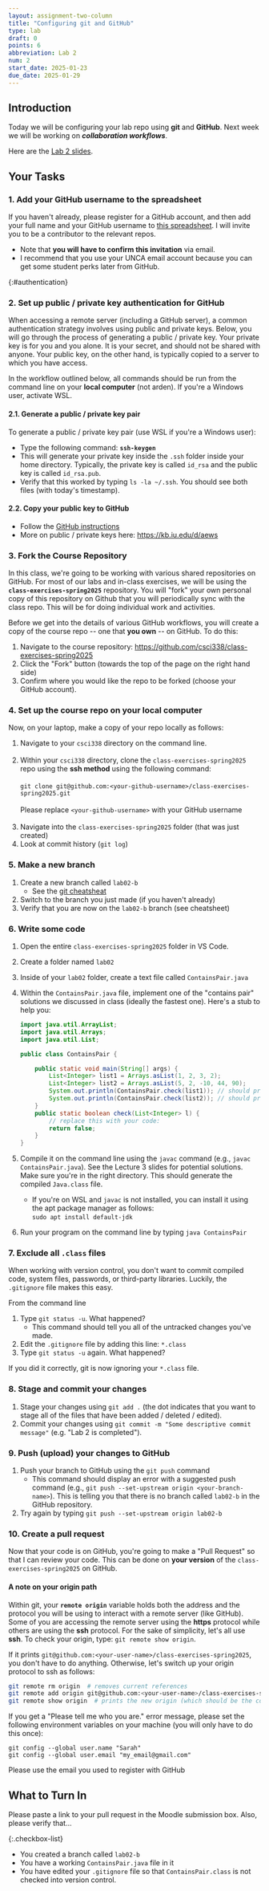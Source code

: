 ```yaml
---
layout: assignment-two-column
title: "Configuring git and GitHub"
type: lab
draft: 0
points: 6
abbreviation: Lab 2
num: 2
start_date: 2025-01-23
due_date: 2025-01-29
---
```


## Introduction
Today we will be configuring your lab repo using **git** and **GitHub**. Next week we will be working on ***collaboration workflows***.

Here are the <a href="https://docs.google.com/presentation/d/1XZ6uvNQbYMJVW9sg02276qEZctMQ7r7m/edit?usp=sharing&ouid=113376576186080604800&rtpof=true&sd=true" target="_blank">Lab 2 slides</a>.


## Your Tasks

### 1. Add your GitHub username to the spreadsheet
If you haven't already, please register for a GitHub account, and then add your full name and your GitHub username to <a href="https://docs.google.com/spreadsheets/d/1O56O2b-0QjdGna0dpTEcMwM_am4tS6Rei8ovTmSfSMQ/edit?usp=sharing" target="_blank">this spreadsheet</a>. I will invite you to be a contributor to the relevant repos.
* Note that **you will have to confirm this invitation** via email.
* I recommend that you use your UNCA email account because you can get some student perks later from GitHub.

{:#authentication}
### 2. Set up public / private key authentication for GitHub
When accessing a remote server (including a GitHub server), a common authentication strategy involves using public and private keys. Below, you will go through the process of generating a public / private key. Your private key is for you and you alone. It is your secret, and should not be shared with anyone. Your public key, on the other hand, is typically copied to a server to which you have access.

In the workflow outlined below, all commands should be run from the command line on your  **local computer** (not arden). If you're a Windows user, activate WSL.

#### 2.1. Generate a public / private key pair
To generate a public / private key pair (use WSL if you're a Windows user):

* Type the following command: **`ssh-keygen`**
* This will generate your private key inside the `.ssh` folder inside your home directory. Typically, the private key is  called `id_rsa` and the public key is called `id_rsa.pub`.
* Verify that this worked by typing `ls -la ~/.ssh`. You should see both files (with today's timestamp).

#### 2.2. Copy your public key to GitHub
* Follow the <a href="https://docs.github.com/en/authentication/connecting-to-github-with-ssh/adding-a-new-ssh-key-to-your-github-account" target="_blank">GitHub instructions</a>
* More on public / private keys here: <a href="https://kb.iu.edu/d/aews" target="_blank">https://kb.iu.edu/d/aews</a>

### 3. Fork the Course Repository
In this class, we're going to be working with various shared repositories on GitHub. For most of our labs and in-class exercises, we will be using the **`class-exercises-spring2025`** repository. You will "fork" your own personal copy of this repository on Github that you will periodically sync with the class repo. This will be for doing individual work and activities.

Before we get into the details of various GitHub workflows, you will create a copy of the course repo -- one that **you own** -- on GitHub. To do this:
1. Navigate to the course repository: <a href="https://github.com/csci338/class-exercises-spring2025" target="_blank">https://github.com/csci338/class-exercises-spring2025</a>
1. Click the "Fork" button (towards the top of the page on the right hand side)
1. Confirm where you would like the repo to be forked (choose your GitHub account). 


### 4. Set up the course repo on your local computer
Now, on your laptop, make a copy of your repo locally as follows:

1. Navigate to your `csci338` directory on the command line.<br><br>
1. Within your `csci338` directory, clone the `class-exercises-spring2025` repo using the **ssh method** using the following command:<br><br>`git clone git@github.com:<your-github-username>/class-exercises-spring2025.git`<br><br>Please replace `<your-github-username>` with your GitHub username<br><br>
1. Navigate into the `class-exercises-spring2025` folder (that was just created)
1. Look at commit history (`git log`)

### 5. Make a new branch
1. Create a new branch called `lab02-b`
    * See the <a href="/spring2025/resources/github">git cheatsheat</a>
1. Switch to the branch you just made (if you haven't already)
1. Verify that you are now on the `lab02-b` branch (see cheatsheet)


### 6. Write some code
1. Open the entire `class-exercises-spring2025` folder in VS Code.
1. Create a folder named `lab02`
1. Inside of your `lab02` folder, create a text file called `ContainsPair.java`
1. Within the `ContainsPair.java` file, implement one of the "contains pair" solutions we discussed in class (ideally the fastest one). Here's a stub to help you:

    ```java
    import java.util.ArrayList;
    import java.util.Arrays;
    import java.util.List;

    public class ContainsPair {

        public static void main(String[] args) {
            List<Integer> list1 = Arrays.asList(1, 2, 3, 2);
            List<Integer> list2 = Arrays.asList(5, 2, -10, 44, 90);
            System.out.println(ContainsPair.check(list1)); // should print true
            System.out.println(ContainsPair.check(list2)); // should print false
        }
        public static boolean check(List<Integer> l) {
            // replace this with your code:
            return false;
        }
    }
    ```
1. Compile it on the command line using the `javac` command (e.g., `javac ContainsPair.java`). See the Lecture 3 slides for potential solutions. Make sure you're in the right directory. This should generate the compiled `Java.class` file.
    * If you're on WSL and `javac` is not installed, you can install it using the apt package manager as follows:<br>`sudo apt install default-jdk`
1. Run your program on the command line by typing `java ContainsPair`

### 7. Exclude all `.class` files
When working with version control, you don't want to commit compiled code, system files, passwords, or third-party libraries. Luckily, the `.gitignore` file makes this easy.

From the command line
1. Type `git status -u`. What happened?
    * This command should tell you all of the untracked changes you've made.
1. Edit the `.gitignore` file by adding this line: `*.class`
1. Type `git status -u` again. What happened?

If you did it correctly, git is now ignoring your `*.class` file.

### 8. Stage and commit your changes
1. Stage your changes using `git add .` (the dot indicates that you want to stage all of the files that have been added / deleted / edited).
1. Commit your changes using `git commit -m "Some descriptive commit message"` (e.g. "Lab 2 is completed").

### 9. Push (upload) your changes to GitHub
1. Push your branch to GitHub using the `git push` command
    * This command should display an error with a suggested push command (e.g., `git push --set-upstream origin <your-branch-name>`). This is telling you that there is no branch called `lab02-b` in the GitHub repository.
1. Try again by typing `git push --set-upstream origin lab02-b`


### 10. Create a pull request
Now that your code is on GitHub, you're going to make a "Pull Request" so that I can review your code. This can be done on **your version** of the `class-exercises-spring2025` on GitHub.

#### A note on your origin path
Within git, your **`remote origin`** variable holds both the address and the protocol you will be using to interact with a remote server (like GitHub). Some of you are accessing the remote server using the **https** protocol while others are using the **ssh** protocol. For the sake of simplicity, let's all use **ssh**. To check your origin, type: `git remote show origin`.

If it prints `git@github.com:<your-user-name>/class-exercises-spring2025`, you don't have to do anything. Otherwise, let's switch up your origin protocol to ssh as follows:

```bash
git remote rm origin  # removes current references
git remote add origin git@github.com:<your-user-name>/class-exercises-spring2025.git  # adds new reference
git remote show origin  # prints the new origin (which should be the correct one).
```

If you get a "Please tell me who you are." error message, please set the following environment variables on your machine (you will only have to do this once):

```
git config --global user.name "Sarah"
git config --global user.email "my_email@gmail.com"
```

Please use the email you used to register with GitHub

## What to Turn In
Please paste a link to your pull request in the Moodle submission box. Also, please verify that...

{:.checkbox-list}
* You created a branch called `lab02-b`
* You have a working `ContainsPair.java` file in it
* You have edited your `.gitignore` file so that `ContainsPair.class` is not checked into version control.

